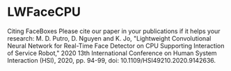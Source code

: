 # LWFaceCPU
Citing FaceBoxes
Please cite our paper in your publications if it helps your research:
M. D. Putro, D. Nguyen and K. Jo, "Lightweight Convolutional Neural Network for Real-Time Face Detector on CPU Supporting Interaction of Service Robot," 2020 13th International Conference on Human System Interaction (HSI), 2020, pp. 94-99, doi: 10.1109/HSI49210.2020.9142636.
